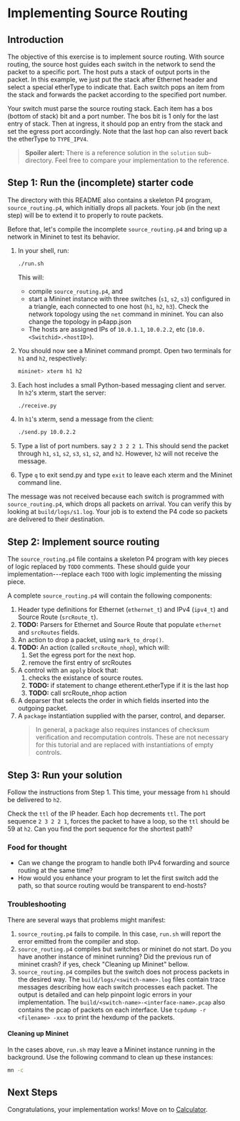 # Implementing Source Routing

## Introduction

The objective of this exercise is to implement source routing.  With
source routing, the source host guides each switch in the network to
send the packet to a specific port. The host puts a stack of output
ports in the packet. In this example, we just put the stack after
Ethernet header and select a special etherType to indicate that.  Each
switch pops an item from the stack and forwards the packet according
to the specified port number.

Your switch must parse the source routing stack. Each item has a bos
(bottom of stack) bit and a port number. The bos bit is 1 only for the
last entry of stack.  Then at ingress, it should pop an entry from the
stack and set the egress port accordingly.  Note that the last hop can
also revert back the etherType to `TYPE_IPV4`.

> **Spoiler alert:** There is a reference solution in the `solution`
> sub-directory. Feel free to compare your implementation to the
> reference.

## Step 1: Run the (incomplete) starter code

The directory with this README also contains a skeleton P4 program,
`source_routing.p4`, which initially drops all packets. Your job (in
the next step) will be to extend it to properly to route packets.

Before that, let's compile the incomplete `source_routing.p4` and
bring up a network in Mininet to test its behavior.

1. In your shell, run:
   ```bash
   ./run.sh
   ```
   This will:
   * compile `source_routing.p4`, and
   * start a Mininet instance with three switches (`s1`, `s2`, `s3`) configured
     in a triangle, each connected to one host (`h1`, `h2`, `h3`).
     Check the network topology using the `net` command in mininet.
     You can also change the topology in p4app.json
   * The hosts are assigned IPs of `10.0.1.1`, `10.0.2.2`, etc
     (`10.0.<Switchid>.<hostID>`).

2. You should now see a Mininet command prompt. Open two terminals for
   `h1` and `h2`, respectively:
   ```bash
   mininet> xterm h1 h2
   ```
3. Each host includes a small Python-based messaging client and
   server. In `h2`'s xterm, start the server:
   ```bash
   ./receive.py
   ```
4. In `h1`'s xterm, send a message from the client:
   ```bash
   ./send.py 10.0.2.2
   ```

5. Type a list of port numbers. say `2 3 2 2 1`.  This should send the
   packet through `h1`, `s1`, `s2`, `s3`, `s1`, `s2`, and
   `h2`. However, `h2` will not receive the message.
   
6. Type `q` to exit send.py and type `exit` to leave each xterm and
   the Mininet command line.

The message was not received because each switch is programmed with
`source_routing.p4`, which drops all packets on arrival.  You can
verify this by looking at `build/logs/s1.log`.  Your job is to extend
the P4 code so packets are delivered to their destination.

## Step 2: Implement source routing

The `source_routing.p4` file contains a skeleton P4 program with key
pieces of logic replaced by `TODO` comments.  These should guide your
implementation---replace each `TODO` with logic implementing the
missing piece.

A complete `source_routing.p4` will contain the following components:

1. Header type definitions for Ethernet (`ethernet_t`) and IPv4
   (`ipv4_t`) and Source Route (`srcRoute_t`).
2. **TODO:** Parsers for Ethernet and Source Route that populate
   `ethernet` and `srcRoutes` fields.
3. An action to drop a packet, using `mark_to_drop()`.
4. **TODO:** An action (called `srcRoute_nhop`), which will:
	1. Set the egress port for the next hop. 
	2. remove the first entry of srcRoutes
5. A control with an `apply` block that:
    1. checks the existance of source routes.
    2. **TODO:** if statement to change etherent.etherType if it is the last hop
    3. **TODO:** call srcRoute_nhop action
6. A deparser that selects the order in which fields inserted into the outgoing
   packet.
7. A `package` instantiation supplied with the parser, control, and deparser.
    > In general, a package also requires instances of checksum verification
    > and recomputation controls.  These are not necessary for this tutorial
    > and are replaced with instantiations of empty controls.

## Step 3: Run your solution

Follow the instructions from Step 1. This time, your message from `h1`
should be delivered to `h2`.

Check the `ttl` of the IP header. Each hop decrements `ttl`.  The port
sequence `2 3 2 2 1`, forces the packet to have a loop, so the `ttl`
should be 59 at `h2`.  Can you find the port sequence for the shortest
path?

### Food for thought
* Can we change the program to handle both IPv4 forwarding and source
routing at the same time?
* How would you enhance your program to let the first switch add the
path, so that source routing would be transparent to end-hosts?

### Troubleshooting

There are several ways that problems might manifest:

1. `source_routing.p4` fails to compile. In this case, `run.sh` will
   report the error emitted from the compiler and stop.
2. `source_routing.p4` compiles but switches or mininet do not start.
   Do you have another instance of mininet running? Did the previous
   run of mininet crash?  if yes, check "Cleaning up Mininet" bellow.
3. `source_routing.p4` compiles but the switch does not process
   packets in the desired way. The `build/logs/<switch-name>.log`
   files contain trace messages describing how each switch processes
   each packet. The output is detailed and can help pinpoint logic
   errors in your implementation.  The
   `build/<switch-name>-<interface-name>.pcap` also contains the pcap
   of packets on each interface. Use `tcpdump -r <filename> -xxx` to
   print the hexdump of the packets.

#### Cleaning up Mininet

In the cases above, `run.sh` may leave a Mininet instance running in
the background.  Use the following command to clean up these
instances:

```bash
mn -c
```

## Next Steps

Congratulations, your implementation works!  Move on to
[Calculator](../calc).

